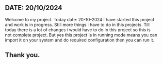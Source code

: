 DATE: 20/10/2024
----------------------------------------------------------------------------
Welcome to my project.
Today date: 20-10-2024 I have started this project and work is in progress.
Still more things i have to do in this projects.
Till today there is a lot of changes i would have to do in this project so this is not complete project.
But yes this project is in running mode means you can import it on your system and do required configuration then you can run it.

Thank you.
---------------------------------------------------------------------------
